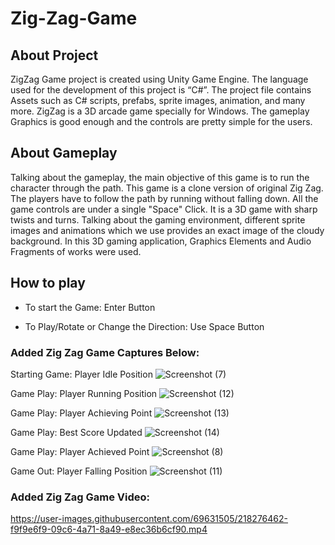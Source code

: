# Zig-Zag-Game

## About Project
ZigZag Game project is created using Unity Game Engine. The language used for the development of this project is “C#”. The project file contains Assets such as C# scripts, prefabs, sprite images, animation, and many more. ZigZag is a 3D arcade game specially for Windows. The gameplay Graphics is good enough and the controls are pretty simple for the users.

## About Gameplay
Talking about the gameplay, the main objective of this game is to run the character through the path. This game is a clone version of original Zig Zag. The players have to follow the path by running without falling down. All the game controls are under a single "Space" Click. It is a 3D game with sharp twists and turns. Talking about the gaming environment, different sprite images and animations which we use provides an exact image of the cloudy background. In this 3D gaming application, Graphics Elements and Audio Fragments of works were used.

## How to play
- To start the Game: Enter Button

- To Play/Rotate or Change the Direction: Use Space Button

### Added Zig Zag Game Captures Below:

Starting Game: Player Idle Position
![Screenshot (7)](https://user-images.githubusercontent.com/69631505/219881770-7720c656-10b2-4e61-a74a-6459778038ca.png)

Game Play: Player Running Position
![Screenshot (12)](https://user-images.githubusercontent.com/69631505/219881812-08e7ad05-683e-43b0-ab0c-40f8b8875214.png)

Game Play: Player Achieving Point
![Screenshot (13)](https://user-images.githubusercontent.com/69631505/219881831-7fa7fd78-cbaa-44d9-974c-46d136bb9b70.png)

Game Play: Best Score Updated
![Screenshot (14)](https://user-images.githubusercontent.com/69631505/219881862-54b7ebd4-ab17-44d4-8c01-00318b3c626d.png)

Game Play: Player Achieved Point
![Screenshot (8)](https://user-images.githubusercontent.com/69631505/219881886-e40e8461-4ed8-4fa2-aa22-8b9537e85b2f.png)

Game Out: Player Falling Position
![Screenshot (11)](https://user-images.githubusercontent.com/69631505/219881963-7641a8c3-f16c-40a8-bff0-8fbdb4bc8c4c.png)


### Added Zig Zag Game Video:

https://user-images.githubusercontent.com/69631505/218276462-f9f9e6f9-09c6-4a71-8a49-e8ec36b6cf90.mp4
